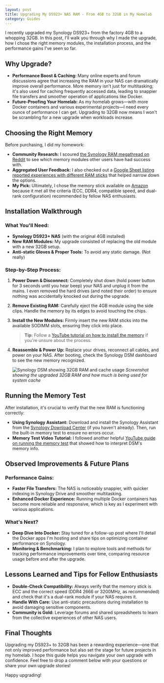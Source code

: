 ```yaml
---
layout: post
title: Upgrading My DS923+ NAS RAM - From 4GB to 32GB in My Homelab
category: Guides
---
```


I recently upgraded my Synology DS923+ from the factory 4GB to a whopping 32GB. In this post, I'll walk you through why I made the upgrade, how I chose the right memory modules, the installation process, and the performance gains I've seen so far.

## Why Upgrade?

- **Performance Boost & Caching:**
  Many online experts and forum discussions agree that increasing the RAM in your NAS can dramatically improve overall performance. More memory isn't just for multitasking; it's also used for caching frequently accessed data, leading to snappier file transfers and smoother operation of applications like Docker.
- **Future-Proofing Your Homelab:**
  As my homelab grows—with more Docker containers and various experimental projects—I need every ounce of performance I can get. Upgrading to 32GB now means I won't be scrambling for a new upgrade when workloads increase.

## Choosing the Right Memory

Before purchasing, I did my homework:
- **Community Research:**
  I scoured [the Synology RAM megathread on Reddit](https://www.reddit.com/r/synology/comments/16tmjoc/the_synology_ram_megathread_ii/) to see which memory modules other users have had success with.
- **Aggregated User Feedback:**
  I also checked out a [Google Sheet listing reported experiences with different RAM sticks](https://docs.google.com/spreadsheets/d/13pJDfDot_7CmSWeo1jjbegM82QwQNIW0gFQ9o_4xhXA/edit?gid=1974572930#gid=1974572930) that helped narrow down the options.
- **My Pick:**
  Ultimately, I chose the memory stick available on [Amazon](https://www.amazon.com/dp/B0CCF65QG4?ref=ppx_yo2ov_dt_b_fed_asin_title) because it met all the criteria (ECC, DDR4, compatible speed, and dual-rank configuration) recommended by fellow NAS enthusiasts.

## Installation Walkthrough

### What You'll Need:
- **Synology DS923+ NAS** (with the original 4GB installed)
- **New RAM Modules:** My upgrade consisted of replacing the old module with a new 32GB setup.
- **Anti-static Gloves & Proper Tools:** To avoid any static damage. (Not really)

### Step-by-Step Process:
1. **Power Down & Disconnect:**
   Completely shut down (hold power button for 3 seconds until you hear beep) your NAS and unplug it from the mains. I even removed the hard drives (and noted their order) to ensure nothing was accidentally knocked out during the upgrade.

2. **Remove Existing RAM:**
   Carefully eject the 4GB module using the side clips. Handle the memory by its edges to avoid touching the chips.

3. **Install the New Modules:**
   Firmly insert the new RAM sticks into the available SODIMM slots, ensuring they click into place.
   > **Tip:** Follow a [YouTube tutorial on how to install the memory](https://www.youtube.com/watch?v=1Uj5uinv3nY) if you're unsure about the process.

4. **Reassemble & Power Up:**
   Replace your drives, reconnect all cables, and power on your NAS. After booting, check the Synology DSM dashboard to see the new memory recognized.

   ![Synology DSM showing 32GB RAM and cache usage](https://user-images.githubusercontent.com/13981821/synology32gb.png)
   *Screenshot showing the upgraded 32GB RAM and how much is being used for system cache*

## Running the Memory Test

After installation, it's crucial to verify that the new RAM is functioning correctly:
- **Using Synology Assistant:**
  Download and install the Synology Assistant from the [Synology Download Center](https://www.synology.com/en-us/support/download) (if you haven't already). Then, run the built-in memory test to ensure no errors occur.
- **Memory Test Video Tutorial:**
  I followed another helpful [YouTube guide on running the memory test](https://www.youtube.com/watch?v=3Ls5E5uTzVU) that showed how to interpret DSM's memory info.

## Observed Improvements & Future Plans

### Performance Gains:
- **Faster File Transfers:**
  The NAS is noticeably snappier, with quicker indexing in Synology Drive and smoother multitasking.
- **Enhanced Docker Experience:**
  Running multiple Docker containers has become more reliable and responsive, which is key as I experiment with various applications.

### What's Next?
- **Deep Dive Into Docker:**
  Stay tuned for a follow-up post where I'll detail the Docker apps I'm hosting and share tips on optimizing container performance on Synology.
- **Monitoring & Benchmarking:**
  I plan to explore tools and methods for tracking performance improvements over time, comparing resource usage before and after the upgrade.

## Lessons Learned and Tips for Fellow Enthusiasts

- **Double-Check Compatibility:**
  Always verify that the memory stick is ECC and the correct speed (DDR4 2666 or 3200MHz, as recommended) and check that it's a dual-rank module if your NAS requires it.
- **Handle With Care:**
  Use anti-static precautions during installation to avoid damaging sensitive components.
- **Community is Gold:**
  Leverage forums and shared spreadsheets to learn from the collective experiences of other NAS users.

## Final Thoughts

Upgrading my DS923+ to 32GB has been a rewarding experience—one that not only improved performance but also set the stage for future projects in my homelab. I hope this guide helps you navigate your own upgrade with confidence. Feel free to drop a comment below with your questions or share your own upgrade stories!

Happy upgrading!
